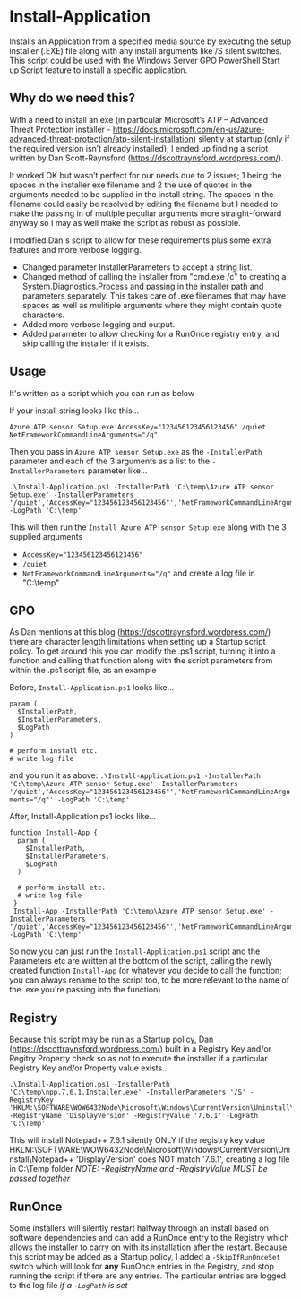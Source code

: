 # Install-Application
Installs an Application from a specified media source by executing the setup installer (.EXE) file along with any install arguments like /S silent switches.
This script could be used with the Windows Server GPO PowerShell Start up Script feature to install a specific application.

## Why do we need this? 
With a need to install an exe (in particular Microsoft’s ATP – Advanced Threat Protection installer - https://docs.microsoft.com/en-us/azure-advanced-threat-protection/atp-silent-installation) silently at startup (only if the required version isn’t already installed); I ended up finding a script written by Dan Scott-Raynsford (https://dscottraynsford.wordpress.com/).

It worked OK but wasn’t perfect for our needs due to 2 issues; 1 being the spaces in the installer exe filename and 2 the use of quotes in the arguments needed to be supplied in the install string. The spaces in the filename could easily be resolved by editing the filename but I needed to make the passing in of multiple peculiar arguments more straight-forward anyway so I may as well make the script as robust as possible.

I modified Dan's script to allow for these requirements plus some extra features and more verbose logging.

- Changed parameter InstallerParameters to accept a string list.
- Changed method of calling the installer from "cmd.exe /c" to creating a System.Diagnostics.Process and passing in the installer path and parameters separately. This takes care of .exe filenames that may have spaces as well as mulitiple arguments where they might contain quote characters.
- Added more verbose logging and output.
- Added parameter to allow checking for a RunOnce registry entry, and skip calling the installer if it exists.

## Usage
It's written as a script which you can run as below

If your install string looks like this...
```
Azure ATP sensor Setup.exe AccessKey="123456123456123456" /quiet NetFrameworkCommandLineArguments="/q"
```
Then you pass in `Azure ATP sensor Setup.exe` as the `-InstallerPath` parameter and each of the 3 arguments as a list to the `-InstallerParameters` parameter
like...    
```
.\Install-Application.ps1 -InstallerPath 'C:\temp\Azure ATP sensor Setup.exe' -InstallerParameters '/quiet','AccessKey="123456123456123456"','NetFrameworkCommandLineArguments="/q"' -LogPath 'C:\temp'
```
 This will then run the `Install Azure ATP sensor Setup.exe` along with the 3 supplied arguments
  - `AccessKey="123456123456123456"`
  - `/quiet`
  - `NetFrameworkCommandLineArguments="/q"`
  and create a log file in "C:\temp"
  
## GPO
As Dan mentions at this blog (https://dscottraynsford.wordpress.com/) there are character length limitations when setting up a Startup script policy. To get around this you can modify the .ps1 script, turning it into a function and calling that function along with the script parameters from within the .ps1 script file, as an example

Before, `Install-Application.ps1` looks like...
```
param (
  $InstallerPath,
  $InstallerParameters,
  $LogPath
)

# perform install etc.
# write log file
```
and you run it as above: `.\Install-Application.ps1 -InstallerPath 'C:\temp\Azure ATP sensor Setup.exe' -InstallerParameters '/quiet','AccessKey="123456123456123456"','NetFrameworkCommandLineArguments="/q"' -LogPath 'C:\temp'`

After, Install-Application.ps1 looks like...
```
function Install-App {
  param (
    $InstallerPath,
    $InstallerParameters,
    $LogPath
  )

  # perform install etc.
  # write log file
 }
 Install-App -InstallerPath 'C:\temp\Azure ATP sensor Setup.exe' -InstallerParameters '/quiet','AccessKey="123456123456123456"','NetFrameworkCommandLineArguments="/q"' -LogPath 'C:\temp'
```
So now you can just run the `Install-Application.ps1` script and the Parameters etc are written at the bottom of the script, calling the newly created function `Install-App` (or whatever you decide to call the function; you can always rename to the script too, to be more relevant to the name of the .exe you're passing into the function)

## Registry
Because this script may be run as a Startup policy, Dan (https://dscottraynsford.wordpress.com/) built in a Registry Key and/or Regitry Property check so as not to execute the installer if a particular Registry Key and/or Property value exists...
```
.\Install-Application.ps1 -InstallerPath 'C:\temp\npp.7.6.1.Installer.exe' -InstallerParameters '/S' -RegistryKey 'HKLM:\SOFTWARE\WOW6432Node\Microsoft\Windows\CurrentVersion\Uninstall\Notepad++' -RegistryName 'DisplayVersion' -RegistryValue '7.6.1' -LogPath 'C:\Temp'
```
This will install Notepad++ 7.6.1 silently ONLY if the registry key value HKLM:\SOFTWARE\WOW6432Node\Microsoft\Windows\CurrentVersion\Uninstall\Notepad++ 'DisplayVersion' does NOT match '7.6.1', creating a log file in C:\Temp folder
*NOTE: -RegistryName and -RegistryValue MUST be passed together*

## RunOnce
Some installers will silently restart halfway through an install based on software dependencies and can add a RunOnce entry to the Registry which allows the installer to carry on with its installation after the restart. Because this script may be added as a Startup policy, I added a `-SkipIfRunOnceSet` switch which will look for **any** RunOnce entries in the Registry, and stop running the script if there are any entries. The particular entries are logged to the log file *if a `-LogPath` is set*

